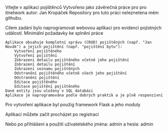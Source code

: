 
Vítejte v aplikaci pojištěnců
Vytvořeno jako závěrečná práce pro pro itnetwork autor: Jan Kropáček Repository pro tuto práci neleznetena mém githubu.

Cílem zadání bylo naprogramovat webovou aplikaci pro evidenci pojistných událostí.
Minimální požadavky ke splnění práce

    Aplikace obsahuje kompletní správu (CRUD) pojištěných (např. "Jan Novák") a jejich pojištění (např. "pojištění bytu"):
        Vytvoření pojištěného
        Vytvoření pojištění
        Zobrazení detailu pojištěného včetně jeho pojištění
        Zobrazení detailu pojištění
        Zobrazení seznamu pojištěných
        Odstranění pojištěného včetně všech jeho pojištění
        Odstranění pojištění
        Editace pojištěného
        Editace pojištění pojištěného
    Dané entity jsou uloženy v SQL databázi
    Aplikace je naprogramována podle dobrých praktik a je plně responzivní

Pro vytvoření aplikace byl použig framework Flask a jeho moduly

Aplikaci můžete začít procházet po registraci

Nebo po přihlášení a použití uživatelského jména: admin a hesla: admin
